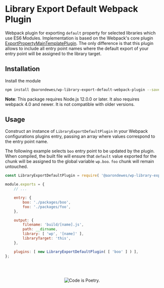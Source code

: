 # Library Export Default Webpack Plugin

Webpack plugin for exporting `default` property for selected libraries which use ES6 Modules. Implementation is based on the Webpack's core plugin [ExportPropertyMainTemplatePlugin](https://github.com/webpack/webpack/blob/51b0df77e4f366163730ee465f01458bfad81f34/lib/ExportPropertyMainTemplatePlugin.js). The only difference is that this plugin allows to include all entry point names where the default export of your entry point will be assigned to the library target.

## Installation

Install the module

```bash
npm install @aarondewes/wp-library-export-default-webpack-plugin --save
```

**Note**: This package requires Node.js 12.0.0 or later. It also requires webpack 4.0 and newer. It is not compatible with older versions.

## Usage

Construct an instance of `LibraryExportDefaultPlugin` in your Webpack configurations plugins entry, passing an array where values correspond to the entry point name.

The following example selects `boo` entry point to be updated by the plugin. When compiled, the built file will ensure that `default` value exported for the chunk will be assigned to the global variable `wp.boo`. `foo` chunk will remain untouched.

```js
const LibraryExportDefaultPlugin = require( '@aarondewes/wp-library-export-default-webpack-plugin' );

module.exports = {
	// ...

	entry: {
		boo: './packages/boo',
		foo: './packages/foo',
	},

	output: {
		filename: 'build/[name].js',
		path: __dirname,
		library: [ 'wp', '[name]' ],
		libraryTarget: 'this',
	},

	plugins: [ new LibraryExportDefaultPlugin( [ 'boo' ] ) ],
};
```

<br/><br/><p align="center"><img src="https://s.w.org/style/images/codeispoetry.png?1" alt="Code is Poetry." /></p>
